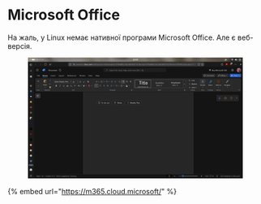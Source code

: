 # Microsoft Office

На жаль, у Linux немає нативної програми Microsoft Office. Але є веб-версія.

<figure><img src="../../../.gitbook/assets/image (2) (1) (1).png" alt=""><figcaption><p> </p></figcaption></figure>

{% embed url="https://m365.cloud.microsoft/" %}

